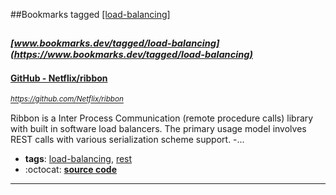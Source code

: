 ##Bookmarks tagged [[load-balancing]](https://www.bookmarks.dev?q=[load-balancing])

_<sup><sup>[www.bookmarks.dev/tagged/load-balancing](https://www.bookmarks.dev/tagged/load-balancing)</sup></sup>_
---
#### [GitHub - Netflix/ribbon](https://github.com/Netflix/ribbon)
_<sup>https://github.com/Netflix/ribbon</sup>_

Ribbon is a Inter Process Communication (remote procedure calls) library with built in software load balancers. The primary usage model involves REST calls with various serialization scheme support. -...
* **tags**: [load-balancing](../tagged/load-balancing.md), [rest](../tagged/rest.md)
* :octocat: **[source code](https://github.com/Netflix/ribbon)**
---
